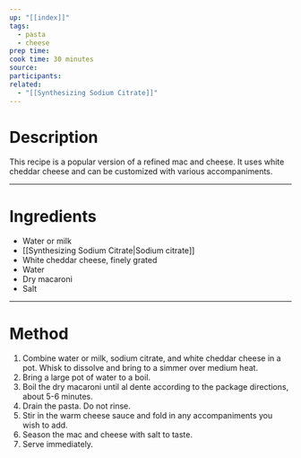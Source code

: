 ```yaml
---
up: "[[index]]"
tags:
  - pasta
  - cheese
prep time: 
cook time: 30 minutes
source: 
participants: 
related:
  - "[[Synthesizing Sodium Citrate]]"
---
```

# Description

This recipe is a popular version of a refined mac and cheese. It uses white cheddar cheese and can be customized with various accompaniments.

---

# Ingredients
- Water or milk
- [[Synthesizing Sodium Citrate|Sodium citrate]]
- White cheddar cheese, finely grated
- Water
- Dry macaroni
- Salt

---

# Method
1. Combine water or milk, sodium citrate, and white cheddar cheese in a pot. Whisk to dissolve and bring to a simmer over medium heat.
2. Bring a large pot of water to a boil.
3. Boil the dry macaroni until al dente according to the package directions, about 5-6 minutes.
4. Drain the pasta. Do not rinse.
5. Stir in the warm cheese sauce and fold in any accompaniments you wish to add.
6. Season the mac and cheese with salt to taste.
7. Serve immediately.